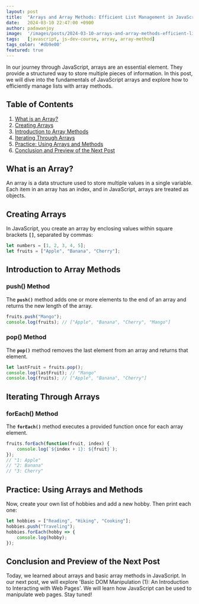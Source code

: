```yaml
---
layout: post
title:  "Arrays and Array Methods: Efficient List Management in JavaScript"
date:   2024-03-10 22:47:00 +0900
author: padawanjoy
image:  '/images/posts/2024-03-10-arrays-and-array-methods-efficient-list-management-in-javascript/01.webp'
tags:   [javascript, js-dev-course, array, array-method]
tags_color: '#db9e00'
featured: true
---
```

In our journey through JavaScript, arrays are an essential element. They provide a structured way to store multiple pieces of information. In this post, we will dive into the fundamentals of JavaScript arrays and explore how to efficiently manage lists with array methods.

## Table of Contents
1. [What is an Array?](#what-is-an-array)
2. [Creating Arrays](#creating-arrays)
3. [Introduction to Array Methods](#introduction-to-array-methods)
4. [Iterating Through Arrays](#iterating-through-arrays)
5. [Practice: Using Arrays and Methods](#practice-using-arrays-and-methods)
6. [Conclusion and Preview of the Next Post](#conclusion-and-preview-of-the-next-post)

## What is an Array?
An array is a data structure used to store multiple values in a single variable. Each item in an array has an index, and in JavaScript, arrays are treated as objects.

## Creating Arrays
In JavaScript, you create an array by enclosing values within square brackets **`[]`**, separated by commas:

```javascript
let numbers = [1, 2, 3, 4, 5];
let fruits = ["Apple", "Banana", "Cherry"];
```

## Introduction to Array Methods
### push() Method
The **`push()`** method adds one or more elements to the end of an array and returns the new length of the array.

```javascript
fruits.push("Mango");
console.log(fruits); // ["Apple", "Banana", "Cherry", "Mango"]
```

### pop() Method
The **`pop()`** method removes the last element from an array and returns that element.

```javascript
let lastFruit = fruits.pop();
console.log(lastFruit); // "Mango"
console.log(fruits); // ["Apple", "Banana", "Cherry"]
```

## Iterating Through Arrays
### forEach() Method
The **`forEach()`** method executes a provided function once for each array element.

```javascript
fruits.forEach(function(fruit, index) {
    console.log(`${index + 1}: ${fruit}`);
});
// "1: Apple"
// "2: Banana"
// "3: Cherry"
```

## Practice: Using Arrays and Methods
Now, create your own list of hobbies and add a new hobby. Then print each one:

```javascript
let hobbies = ["Reading", "Hiking", "Cooking"];
hobbies.push("Traveling");
hobbies.forEach(hobby => {
    console.log(hobby);
});
```

## Conclusion and Preview of the Next Post
Today, we learned about arrays and basic array methods in JavaScript. In our next post, we will explore 'Basic DOM Manipulation (1): An Introduction to Interacting with Web Pages'. We will learn how JavaScript can be used to manipulate web pages. Stay tuned!